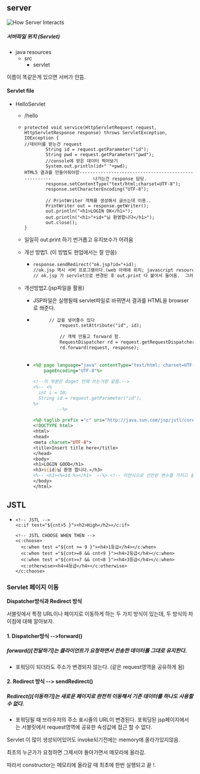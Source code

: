 ## **server**

![How Server Interacts](C:\Users\student\Desktop\m1.jpg)

##### 서버파일 위치 (Servlet)

- java resources
  - src
    - servlet



이름이 똑같은게 있으면 서버가 안뜸.



#### Servlet file

- HelloServlet

  - /hello

  - ```
    protected void service(HttpServletRequest request, HttpServletResponse response) throws ServletException, IOException {
    //데이터를 받는건 request
    		String id = request.getParameter("id");
    		String pwd = request.getParameter("pwd");
    		//console에 받은 데이터 찍어보기
    		System.out.println(id+" "+pwd);
    HTML5 결과를 만들어줘야함-----------------------------------------------------		         나가는건 response 담당.
    		response.setContentType("text/html;charset=UTF-8");
    		response.setCharacterEncoding("UTF-8");  
    		
    		// PrintWriter 객체를 생성해서 글쓰는데 이용..
    		PrintWriter out = response.getWriter();
    		out.println("<h1>LOGIN OK</h1>");
    		out.println("<h1>"+id+"님 환영합니다</h1>");
    		out.close();		
    }		
    ```

  - 일일히 out.print 하기 번거롭고 유지보수가 어려움

  - 개선 방법1.	(이 방법도 현업에서는 잘 안씀)

    - ```html
      response.sendRedirect("ok.jsp?id="+id); 
      //ok.jsp 역시 서버 프로그램이다.(web 아래에 위치; javascript resources안에 없음)
      // ok.jsp 가 servlet으로 변경된 후 out.print 다 붙어서 들어옴.  그러나 이방식도 잘 사용하지 않음.	
      ```

  - 개선방법2.(jsp파일을 활용)

    - JSP파일은 실행될때 servlet파일로 바뀌면서 결과를 HTML을 browser로 쏴준다.

    - ```html
      		// 값을 넣어줄수 있다
        		request.setAttribute("id", id);
        		
        		// 객체 만들고 forward 함.
        		RequestDispatcher rd = request.getRequestDispatcher("ok.jsp");
        		rd.forward(request, response);
        		
      ```

    - ```jsp
      <%@ page language="java" contentType="text/html; charset=UTF-8"
          pageEncoding="UTF-8"%>
       
      <!--이 부분은 doget 안에 쓰는거랑 같음.-->        
      <%-- <%
      	int i = 10;
      	String id = request.getParameter("id");
      %>        
               --%>
              
      <%@ taglib prefix ="c" uri="http://java.sun.com/jsp/jstl/core" %>         
      <!DOCTYPE html>
      <html>
      <head>
      <meta charset="UTF-8">
      <title>Insert title here</title>
      </head>
      <body>
      <h1>LOGIN GOOD</h1>
      <h3>${id}님 환영 합니다.</h3>
      <%-- <h1><%=id %></h1>  --%> <!-- 이런식으로 선언된 변수를 가지고 올 수 도 있음 그러나 이런식은 유지보수가 안되므로 항상 HTML은 순정유지 -->
      </body>
      </html>
      ```

## JSTL

- ```jstl
  <!-- JSTL -->
  <c:if test="${cnt>5 }"><h2>High</h2></c:if>
  
  <!-- JSTL CHOOSE WHEN THEN -->
  <c:choose>
  	<c:when test ="${cnt >= 9 }"><h4>1등급</h4></c:when>
  	<c:when test ="${cnt>=8 && cnt<9 }"><h4>2등급</h4></c:when>
  	<c:when test ="${cnt>=7 && cnt<8 }"><h4>3등급</h4></c:when>
  	<c:otherwise><h4>4등급</h4></c:otherwise>
  </c:choose>
  ```

  

### Servlet 페이지 이동

**Dispatcher방식과 Redirect 방식**

서블릿에서 특정 URL이나 페이지로 이동하게 하는 두 가지 방식이 있는데, 두 방식의 차이점에 대해 알아보자.



#### **1. Dispatcher방식 -->forward()**

##### forward()[전달하기]는 클라이언트가 요청하면서 전송한 데이터를 그대로 유지한다.

-   포워딩이 되더라도 주소가 변경되지 않는다. (같은 request영역을 공유하게 됨)



#### **2. Redirect 방식 --> sendRedirect()**

##### Redirect()[이동하기]는 새로운 페이지로 완전히 이동해서 기존 데이터를 하나도 사용할 수 없다.

-   포워딩될 때 브라우저의 주소 표시줄의 URL이 변경된다. 포워딩된 jsp페이지에서는 서블릿에서 request영역에 공유한 속성값에 접근 할 수 없다.

  



Servlet 이 많이 생성되어있어도 invoke되기전에는 memory에 올라가있지않음.

최초의 누군가가 요청하면 그제서야 돌아가면서 메모리에 올라감.

따라서 constructor는 메모리에 올라갈 때 최초에 한번 실행되고 끝 !.









```javascript

```
